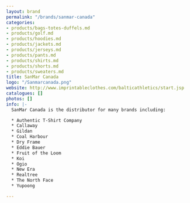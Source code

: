 ```yaml
---
layout: brand
permalink: "/brands/sanmar-canada"
categories:
- products/bags-totes-duffels.md
- products/golf.md
- products/hoodies.md
- products/jackets.md
- products/jerseys.md
- products/pants.md
- products/shirts.md
- products/shorts.md
- products/sweaters.md
title: SanMar Canada
logo: "/Sanmarcanada.png"
website: http://www.imprintableclothes.com/balticathletics/start.jsp
catalogues: []
photos: []
info: |-
  SanMar Canada is the distributor for many brands including:

  * Authentic T-Shirt Company
  * Callaway
  * Gildan
  * Coal Harbour
  * Dry Frame
  * Eddie Bauer
  * Fruit of the Loom
  * Koi
  * Ogio
  * New Era
  * Realtree
  * The North Face
  * Yupoong

---
```

